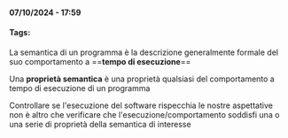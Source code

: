 #### 07/10/2024 - 17:59

#### Tags: 

La semantica di un programma è la descrizione generalmente formale del suo comportamento a ==**tempo di esecuzione**==

Una **proprietà semantica** è una proprietà qualsiasi del comportamento a tempo di esecuzione di un programma

Controllare se l'esecuzione del software rispecchia le nostre aspettative non è altro che verificare che l'esecuzione/comportamento soddisfi una o una serie di proprietà della semantica di interesse